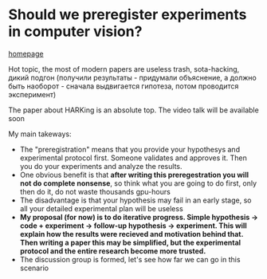 # Should we preregister experiments in computer vision?

[homepage](http://iccv2019.thecvf.com/program/workshops)

Hot topic, the most of modern papers are useless trash, sota-hacking, 
дикий подгон (получили результаты - придумали объяснение, 
а должно быть наоборот - сначала выдвигается гипотеза, потом проводится эксперимент)

The paper about HARKing is an absolute top. The video talk will be available soon

My main takeways:
- The "preregistration" means that you provide your hypothesys and experimental protocol first. Someone validates and approves it.
Then you do your experiments and analyze the results.
- One obvious benefit is that **after writing this preregestration you will not do complete nonsense**,
so think what you are going to do first, only then do it, do not waste thousands gpu-hours
- The disadvantage is that your hypothesis may fail in an early stage, so all your detailed experimental plan will be useless
- **My proposal (for now) is to do iterative progress. Simple hypothesis -> code + experiment -> follow-up hypothesis -> experiment. 
This will explain how the results were recieved and motivation behind that. 
Then writing a paper this may be simplified, but the experimental protocol and the entire research become more trusted.**
- The discussion group is formed, let's see how far we can go in this scenario
